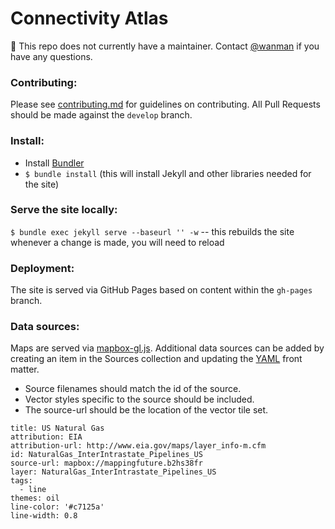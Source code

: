 # Connectivity Atlas

🚨 This repo does not currently have a maintainer. Contact [@wanman](https://github.com/wanman/) if you have any questions.

### Contributing:

Please see [contributing.md](https://github.com/wanman/connectivity-atlas/blob/develop/contributing.md) for guidelines on contributing. All Pull Requests should be made against the `develop` branch.

### Install:

- Install [Bundler](http://bundler.io/)
- `$ bundle install` (this will install Jekyll and other libraries needed for the site)

### Serve the site locally:

`$ bundle exec jekyll serve --baseurl '' -w` -- this rebuilds the site whenever a change is made, you will need to reload

### Deployment:

The site is served via GitHub Pages based on content within the `gh-pages` branch.


### Data sources:

Maps are served via [mapbox-gl.js](https://github.com/mapbox/mapbox-gl-js/). Additional data sources can be added by creating an item in the Sources collection and updating the [YAML](http://jekyllrb.com/docs/frontmatter/) front matter.
- Source filenames should match the id of the source.
- Vector styles specific to the source should be included.
- The source-url should be the location of the vector tile set.

```
title: US Natural Gas
attribution: EIA
attribution-url: http://www.eia.gov/maps/layer_info-m.cfm
id: NaturalGas_InterIntrastate_Pipelines_US
source-url: mapbox://mappingfuture.b2hs38fr
layer: NaturalGas_InterIntrastate_Pipelines_US
tags:
  - line
themes: oil
line-color: '#c7125a'
line-width: 0.8
```
